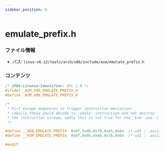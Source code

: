 ```yaml
---
sidebar_position: 8
---
```

# emulate_prefix.h

### ファイル情報

- パス: `linux-v6.12/tools/arch/x86/include/asm/emulate_prefix.h`

### コンテンツ

```h
/* SPDX-License-Identifier: GPL-2.0 */
#ifndef _ASM_X86_EMULATE_PREFIX_H
#define _ASM_X86_EMULATE_PREFIX_H

/*
 * Virt escape sequences to trigger instruction emulation;
 * ideally these would decode to 'whole' instruction and not destroy
 * the instruction stream; sadly this is not true for the 'kvm' one :/
 */

#define __XEN_EMULATE_PREFIX  0x0f,0x0b,0x78,0x65,0x6e  /* ud2 ; .ascii "xen" */
#define __KVM_EMULATE_PREFIX  0x0f,0x0b,0x6b,0x76,0x6d	/* ud2 ; .ascii "kvm" */

#endif

```
